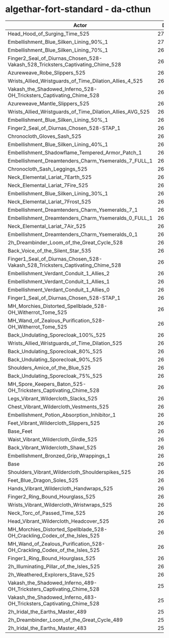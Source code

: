# algethar-fort-standard - da-cthun
| Actor | DPS | Increase |
|---|:---:|:---:|
|Head_Hood_of_Surging_Time_525|275070|3.69%|
|Embellishment_Blue_Silken_Lining_90%_1|270507|1.97%|
|Embellishment_Blue_Silken_Lining_70%_1|269465|1.58%|
|Finger2_Seal_of_Diurnas_Chosen_528-Vakash_528_Tricksters_Captivating_Chime_528|269128|1.45%|
|Azureweave_Robe_Slippers_525|269099|1.44%|
|Wrists_Allied_Wristguards_of_Time_Dilation_Allies_4_525|269070|1.43%|
|Vakash_the_Shadowed_Inferno_528-OH_Tricksters_Captivating_Chime_528|269045|1.42%|
|Azureweave_Mantle_Slippers_525|268369|1.16%|
|Wrists_Allied_Wristguards_of_Time_Dilation_Allies_AVG_525|268268|1.12%|
|Embellishment_Blue_Silken_Lining_50%_1|268167|1.09%|
|Finger2_Seal_of_Diurnas_Chosen_528-STAP_1|267823|0.96%|
|Chronocloth_Gloves_Sash_525|267732|0.92%|
|Embellishment_Blue_Silken_Lining_40%_1|267726|0.92%|
|Embellishment_Shadowflame_Tempered_Armor_Patch_1|267645|0.89%|
|Embellishment_Dreamtenders_Charm_Ysemeralds_7_FULL_1|267473|0.82%|
|Chronocloth_Sash_Leggings_525|267372|0.79%|
|Neck_Elemental_Lariat_7Earth_525|267197|0.72%|
|Neck_Elemental_Lariat_7Fire_525|267143|0.70%|
|Embellishment_Blue_Silken_Lining_30%_1|267117|0.69%|
|Neck_Elemental_Lariat_7Frost_525|267109|0.69%|
|Embellishment_Dreamtenders_Charm_Ysemeralds_7_1|267051|0.67%|
|Embellishment_Dreamtenders_Charm_Ysemeralds_0_FULL_1|267038|0.66%|
|Neck_Elemental_Lariat_7Air_525|266988|0.64%|
|Embellishment_Dreamtenders_Charm_Ysemeralds_0_1|266749|0.55%|
|2h_Dreambinder_Loom_of_the_Great_Cycle_528|266681|0.53%|
|Back_Voice_of_the_Silent_Star_535|266487|0.45%|
|Finger1_Seal_of_Diurnas_Chosen_528-Vakash_528_Tricksters_Captivating_Chime_528|266471|0.45%|
|Embellishment_Verdant_Conduit_1_Allies_2|266442|0.44%|
|Embellishment_Verdant_Conduit_1_Allies_1|266379|0.41%|
|Embellishment_Verdant_Conduit_1_Allies_0|266371|0.41%|
|Finger1_Seal_of_Diurnas_Chosen_528-STAP_1|266355|0.40%|
|MH_Morchies_Distorted_Spellblade_528-OH_Witherrot_Tome_525|266221|0.35%|
|MH_Wand_of_Zealous_Purification_528-OH_Witherrot_Tome_525|266137|0.32%|
|Back_Undulating_Sporecloak_100%_525|265983|0.26%|
|Wrists_Allied_Wristguards_of_Time_Dilation_525|265974|0.26%|
|Back_Undulating_Sporecloak_80%_525|265925|0.24%|
|Back_Undulating_Sporecloak_90%_525|265899|0.23%|
|Shoulders_Amice_of_the_Blue_525|265802|0.19%|
|Back_Undulating_Sporecloak_75%_525|265754|0.18%|
|MH_Spore_Keepers_Baton_525-OH_Tricksters_Captivating_Chime_528|265667|0.14%|
|Legs_Vibrant_Wildercloth_Slacks_525|265576|0.11%|
|Chest_Vibrant_Wildercloth_Vestments_525|265570|0.11%|
|Embellishment_Potion_Absorption_Inhibitor_1|265528|0.09%|
|Feet_Vibrant_Wildercloth_Slippers_525|265480|0.07%|
|Base_Feet|265448|0.06%|
|Waist_Vibrant_Wildercloth_Girdle_525|265448|0.06%|
|Back_Vibrant_Wildercloth_Shawl_525|265369|0.03%|
|Embellishment_Bronzed_Grip_Wrappings_1|265346|0.02%|
|Base|265285|0.00%|
|Shoulders_Vibrant_Wildercloth_Shoulderspikes_525|265285|0.00%|
|Feet_Blue_Dragon_Soles_525|265269|-0.01%|
|Hands_Vibrant_Wildercloth_Handwraps_525|265216|-0.03%|
|Finger2_Ring_Bound_Hourglass_525|265207|-0.03%|
|Wrists_Vibrant_Wildercloth_Wristwraps_525|265105|-0.07%|
|Neck_Torc_of_Passed_Time_525|265083|-0.08%|
|Head_Vibrant_Wildercloth_Headcover_525|265042|-0.09%|
|MH_Morchies_Distorted_Spellblade_528-OH_Crackling_Codex_of_the_Isles_525|264669|-0.23%|
|MH_Wand_of_Zealous_Purification_528-OH_Crackling_Codex_of_the_Isles_525|264524|-0.29%|
|Finger1_Ring_Bound_Hourglass_525|264232|-0.40%|
|2h_Illuminating_Pillar_of_the_Isles_525|263930|-0.51%|
|2h_Weathered_Explorers_Stave_525|262641|-1.00%|
|Vakash_the_Shadowed_Inferno_489-OH_Tricksters_Captivating_Chime_528|258996|-2.37%|
|Vakash_the_Shadowed_Inferno_483-OH_Tricksters_Captivating_Chime_528|257697|-2.86%|
|2h_Iridal_the_Earths_Master_489|252849|-4.69%|
|2h_Dreambinder_Loom_of_the_Great_Cycle_489|252690|-4.75%|
|2h_Iridal_the_Earths_Master_483|251163|-5.32%|
